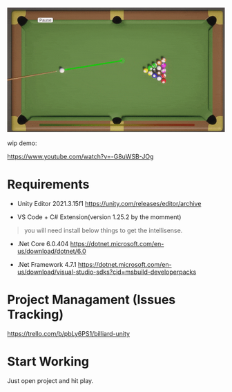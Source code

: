 ![preview](https://raw.githubusercontent.com/phutaekwondo/billiard-unity/main/preview.gif)

wip demo:

https://www.youtube.com/watch?v=-G8uWSB-JOg

# Requirements

- Unity Editor 2021.3.15f1
https://unity.com/releases/editor/archive

- VS Code + C# Extension(version 1.25.2 by the momment)

> you will need install below things to get the intellisense.

- .Net Core 6.0.404
https://dotnet.microsoft.com/en-us/download/dotnet/6.0

- .Net Framework 4.7.1
https://dotnet.microsoft.com/en-us/download/visual-studio-sdks?cid=msbuild-developerpacks

# Project Managament (Issues Tracking)

https://trello.com/b/pbLy6PS1/billiard-unity

# Start Working

Just open project and hit play.
